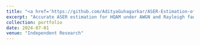 ```yaml
---
title: "<a href='https://github.com/AdityaGuhagarkar/ASER-Estimation-of-HQAM-Signals-through-AWGN-and-Rayleigh-Channels' target='_blank'><i class='fab fa-github'></i> ASER Estimation of HQAM Signals through AWGN and Rayleigh Channels</a>"
excerpt: "Accurate ASER estimation for HQAM under AWGN and Rayleigh fading conditions.<br/><img src='/images/aser.png'>"
collection: portfolio
date: 2024-07-01
venue: "Independent Research"
---
```


